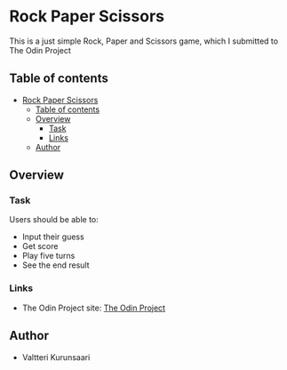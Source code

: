 # Rock Paper Scissors

This is a just simple Rock, Paper and Scissors game, which I submitted to The Odin Project

## Table of contents

- [Rock Paper Scissors](#rock-paper-scissors)
  - [Table of contents](#table-of-contents)
  - [Overview](#overview)
    - [Task](#task)
    - [Links](#links)
  - [Author](#author)

## Overview

### Task

Users should be able to:

- Input their guess
- Get score
- Play five turns
- See the end result

### Links

- The Odin Project site: [The Odin Project](https://www.theodinproject.com/lessons/foundations-rock-paper-scissors)

## Author

- Valtteri Kurunsaari
